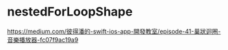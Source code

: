 # nestedForLoopShape

https://medium.com/彼得潘的-swift-ios-app-開發教室/episode-41-巢狀迴圈-音樂播放器-fc07f9ac19a9
